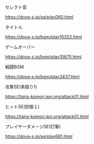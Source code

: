 セレクト音

https://dova-s.jp/se/play060.html

タイトル

https://dova-s.jp/bgm/play10322.html

ゲームオーバー

https://dova-s.jp/bgm/play10875.html

戦闘BGM

https://dova-s.jp/bgm/play3437.html

攻撃SE(素振り1)

https://taira-komori.jpn.org/attack01.html

ヒットSE(防御１)

https://taira-komori.jpn.org/attack01.html

プレイヤーダメージSE(打撃)

https://dova-s.jp/se/play681.html

